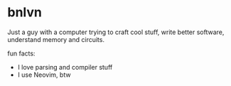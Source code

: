 # bnlvn

Just a guy with a computer trying to craft cool stuff, write better software, understand memory and circuits.<br>

fun facts:
- I love parsing and compiler stuff<br>
- I use Neovim, btw<br>





